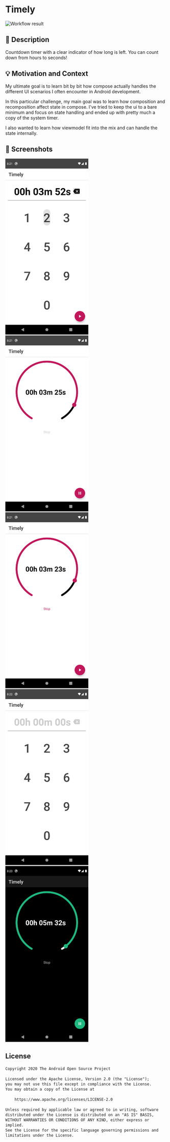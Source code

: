 # Timely

![Workflow result](https://github.com/fgoncalves/countdown-compose/workflows/Check/badge.svg)

## :scroll: Description

Countdown timer with a clear indicator of how long is left. You can count down from hours to seconds!

## :bulb: Motivation and Context

My ultimate goal is to learn bit by bit how compose actually handles the different UI scenarios I
often encounter in Android development.

In this particular challenge, my main goal was to learn how composition and recomposition affect state in compose. I've tried to
keep the ui to a bare minimum and focus on state handling and ended up with pretty much a copy of the system timer.

I also wanted to learn how viewmodel fit into the mix and can handle the state internally.

## :camera_flash: Screenshots
<img src="/results/screenshot_1.png" width="260">&emsp;<img src="/results/screenshot_2.png" width="260">&emsp;<img src="/results/screenshot_3.png" width="260">&emsp;<img src="/results/screenshot_4.png" width="260">&emsp;<img src="/results/screenshot_5.png" width="260">

## License
```
Copyright 2020 The Android Open Source Project

Licensed under the Apache License, Version 2.0 (the "License");
you may not use this file except in compliance with the License.
You may obtain a copy of the License at

    https://www.apache.org/licenses/LICENSE-2.0

Unless required by applicable law or agreed to in writing, software
distributed under the License is distributed on an "AS IS" BASIS,
WITHOUT WARRANTIES OR CONDITIONS OF ANY KIND, either express or implied.
See the License for the specific language governing permissions and
limitations under the License.
```